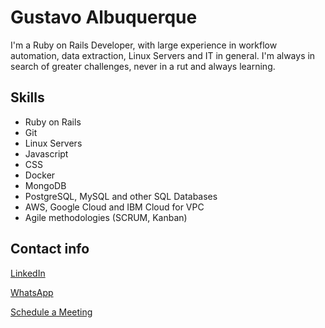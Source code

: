 # Gustavo Albuquerque
I'm a Ruby on Rails Developer, with large experience in workflow automation, data extraction, Linux Servers and IT in general. I'm always in search of greater challenges, never in a rut and always learning.

## Skills

- Ruby on Rails
- Git
- Linux Servers
- Javascript
- CSS
- Docker
- MongoDB
- PostgreSQL, MySQL and other SQL Databases
- AWS, Google Cloud and IBM Cloud for VPC
- Agile methodologies (SCRUM, Kanban)

## Contact info
[LinkedIn](https://www.linkedin.com/in/gustavo-henrique-albuquerque/ "LinkedIn")

[WhatsApp](http://wa.me/5511988320747 "WhatsApp")

[Schedule a Meeting](https://gustavohrqalb.youcanbookme.com/ "Schedule a Meeting")
